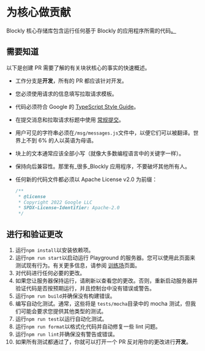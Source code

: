 # 为核心做贡献

Blockly 核心存储库包含运行任何基于 Blockly 的应用程序所需的代码[。](https://github.com/google/blockly)

## 需要知道

以下是创建 PR 需要了解的有关块状核心的事实的快速概述。

- 工作分支是**开发**，所有的 PR 都应该针对开发。
- 您必须使用请求的信息填写拉取请求模板。
- 代码必须符合 Google 的 [TypeScript Style Guide](https://google.github.io/styleguide/tsguide.html)。
- 在提交消息和拉取请求标题中使用 [常规提交](/guides/contribute/get-started/commits)。
- 用户可见的字符串必须在`/msg/messages.js`文件中，以便它们可以被翻译。世界上不到 6% 的人以英语为母语。
- 块上的文本通常应该全部小写（就像大多数编程语言中的关键字一样）。
- 保持向后兼容性。那里有\_很多\_Blockly 应用程序，不要破坏其他所有人。
- 任何新的代码文件都必须以 Apache License v2.0 为前缀：

  ```javascript
  /**
   * @license
   * Copyright 2022 Google LLC
   * SPDX-License-Identifier: Apache-2.0
   */
  ```

## 进行和验证更改

1.  运行`npm install`以安装依赖项。
2.  运行`npm run start`以启动运行 Playground 的服务器。您可以使用此页面来测试现有行为。有关更多信息，请参阅 [训练场](/guides/contribute/get-started/playground)页面。
3.  对代码进行任何必要的更改。
4.  如果您让服务器保持运行，请刷新以查看您的更改。否则，重新启动服务器并验证代码是否按预期运行，并且控制台中没有错误或警告。
5.  运行`npm run build`并确保没有构建错误。
6.  编写自动化测试。通常，这些将是 `tests/mocha`目录中的 mocha 测试，但我们可能会要求您提供其他类型的测试。
7.  运行`npm run test`以运行自动化测试。
8.  运行`npm run format`以格式化代码并自动修复一些 lint 问题。
9.  运行`npm run lint`并确保没有警告或错误。
10. 如果所有测试都通过了，你就可以打开一个 PR 反对用你的更改进行**开发**。
